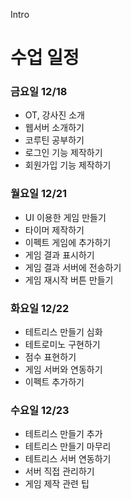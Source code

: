 Intro
# 수업 일정

### 금요일 12/18

- OT, 강사진 소개
- 웹서버 소개하기
- 코루틴 공부하기
- 로그인 기능 제작하기
- 회원가입 기능 제작하기

### 월요일 12/21

- UI 이용한 게임 만들기
- 타이머 제작하기
- 이펙트 게임에 추가하기
- 게임 결과 표시하기
- 게임 결과 서버에 전송하기
- 게임 재시작 버튼 만들기

### 화요일 12/22

- 테트리스 만들기 심화
- 테트로미노 구현하기
- 점수 표현하기
- 게임 서버와 연동하기
- 이펙트 추가하기

### 수요일 12/23

- 테트리스 만들기 추가
- 테트리스 만들기 마무리
- 테트리스 서버 연동하기
- 서버 직접 관리하기
- 게임 제작 관련 팁
